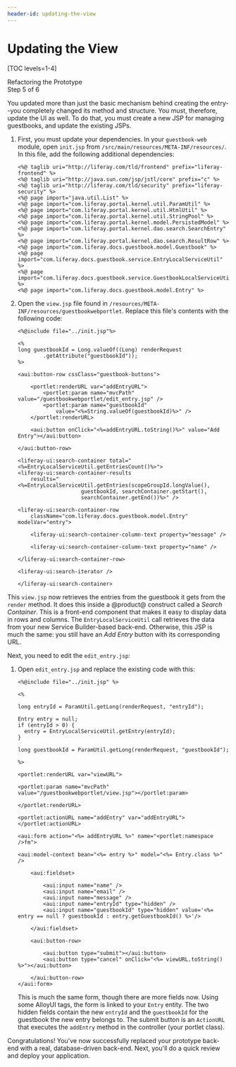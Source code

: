 ```yaml
---
header-id: updating-the-view
---
```


# Updating the View

[TOC levels=1-4]

<div class="learn-path-step">
    <p>Refactoring the Prototype<br>Step 5 of 6</p>
</div>

You updated more than just the basic mechanism behind creating the entry--you 
completely changed its method and structure. You must, therefore, update the UI 
as well. To do that, you must create a new JSP for managing guestbooks, and
update the existing JSPs. 

1.  First, you must update your dependencies. In your `guestbook-web` module, 
    open `init.jsp` from `/src/main/resources/META-INF/resources/`. In this 
    file, add the following additional dependencies: 

        <%@ taglib uri="http://liferay.com/tld/frontend" prefix="liferay-frontend" %>
        <%@ taglib uri="http://java.sun.com/jsp/jstl/core" prefix="c" %>
        <%@ taglib uri="http://liferay.com/tld/security" prefix="liferay-security" %>
        <%@ page import="java.util.List" %>
        <%@ page import="com.liferay.portal.kernel.util.ParamUtil" %>
        <%@ page import="com.liferay.portal.kernel.util.HtmlUtil" %>
        <%@ page import="com.liferay.portal.kernel.util.StringPool" %>
        <%@ page import="com.liferay.portal.kernel.model.PersistedModel" %>
        <%@ page import="com.liferay.portal.kernel.dao.search.SearchEntry" %>
        <%@ page import="com.liferay.portal.kernel.dao.search.ResultRow" %>
        <%@ page import="com.liferay.docs.guestbook.model.Guestbook" %>
        <%@ page import="com.liferay.docs.guestbook.service.EntryLocalServiceUtil" %>
        <%@ page import="com.liferay.docs.guestbook.service.GuestbookLocalServiceUtil" %>
        <%@ page import="com.liferay.docs.guestbook.model.Entry" %> 

2.  Open the `view.jsp` file found in 
    `/resources/META-INF/resources/guestbookwebportlet`. Replace this file's 
    contents with the following code: 

        <%@include file="../init.jsp"%>

        <%
        long guestbookId = Long.valueOf((Long) renderRequest
                .getAttribute("guestbookId"));
        %>

        <aui:button-row cssClass="guestbook-buttons">

            <portlet:renderURL var="addEntryURL">
                <portlet:param name="mvcPath" value="/guestbookwebportlet/edit_entry.jsp" />
                <portlet:param name="guestbookId"
                    value="<%=String.valueOf(guestbookId)%>" />
            </portlet:renderURL>

            <aui:button onClick="<%=addEntryURL.toString()%>" value="Add Entry"></aui:button>

        </aui:button-row>

        <liferay-ui:search-container total="<%=EntryLocalServiceUtil.getEntriesCount()%>">
        <liferay-ui:search-container-results
            results="<%=EntryLocalServiceUtil.getEntries(scopeGroupId.longValue(),
                            guestbookId, searchContainer.getStart(),
                            searchContainer.getEnd())%>" />

        <liferay-ui:search-container-row
            className="com.liferay.docs.guestbook.model.Entry" modelVar="entry">

            <liferay-ui:search-container-column-text property="message" />

            <liferay-ui:search-container-column-text property="name" />

        </liferay-ui:search-container-row>

        <liferay-ui:search-iterator />

        </liferay-ui:search-container>

This `view.jsp` now retrieves the entries from the guestbook it gets from the 
`render` method. It does this inside a @product@ construct called a *Search 
Container*. This is a front-end component that makes it easy to display data in 
rows and columns. The `EntryLocalServiceUtil` call retrieves the data from your 
new Service Builder-based back-end. Otherwise, this JSP is much the same: you 
still have an *Add Entry* button with its corresponding URL. 

Next, you need to edit the `edit_entry.jsp`:

1.  Open `edit_entry.jsp` and replace the existing code with this: 

        <%@include file="../init.jsp" %>

        <% 

        long entryId = ParamUtil.getLong(renderRequest, "entryId");

        Entry entry = null;
        if (entryId > 0) {
          entry = EntryLocalServiceUtil.getEntry(entryId);
        }

        long guestbookId = ParamUtil.getLong(renderRequest, "guestbookId");

        %>

        <portlet:renderURL var="viewURL">

        <portlet:param name="mvcPath" value="/guestbookwebportlet/view.jsp"></portlet:param>

        </portlet:renderURL>

        <portlet:actionURL name="addEntry" var="addEntryURL"></portlet:actionURL>

        <aui:form action="<%= addEntryURL %>" name="<portlet:namespace />fm">

        <aui:model-context bean="<%= entry %>" model="<%= Entry.class %>" />

            <aui:fieldset>

                <aui:input name="name" />
                <aui:input name="email" />
                <aui:input name="message" />
                <aui:input name="entryId" type="hidden" />
                <aui:input name="guestbookId" type="hidden" value='<%= entry == null ? guestbookId : entry.getGuestbookId() %>'/>

            </aui:fieldset>

            <aui:button-row>

                <aui:button type="submit"></aui:button>
                <aui:button type="cancel" onClick="<%= viewURL.toString() %>"></aui:button>

            </aui:button-row>
        </aui:form>

    This is much the same form, though there are more fields now. Using some 
    AlloyUI tags, the form is linked to your `Entry` entity. The two hidden 
    fields contain the new `entryId` and the `guestbookId` for the guestbook the 
    new entry belongs to. The submit button is an `ActionURL` that executes the 
    `addEntry` method in the controller (your portlet class). 

Congratulations! You've now successfully replaced your prototype back-end with a
real, database-driven back-end. Next, you'll do a quick review and deploy your
application. 
